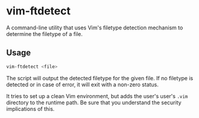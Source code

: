 # vim-ftdetect

A command-line utility that uses Vim's filetype detection mechanism to
determine the filetype of a file.

## Usage

```sh
vim-ftdetect <file>
```

The script will output the detected filetype for the given file. If no filetype
is detected or in case of error, it will exit with a non-zero status.

It tries to set up a clean Vim environment, but adds the user's user's `.vim`
directory to the runtime path. Be sure that you understand the security
implications of this.
